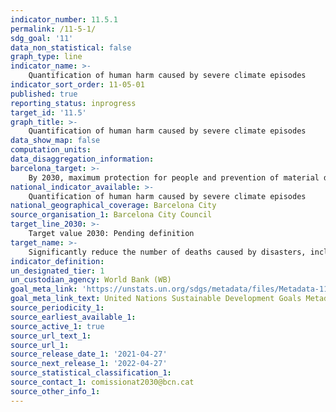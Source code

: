 ```yaml
---
indicator_number: 11.5.1
permalink: /11-5-1/
sdg_goal: '11'
data_non_statistical: false
graph_type: line
indicator_name: >-
    Quantification of human harm caused by severe climate episodes
indicator_sort_order: 11-05-01
published: true
reporting_status: inprogress
target_id: '11.5'
graph_title: >-
    Quantification of human harm caused by severe climate episodes
data_show_map: false
computation_units: 
data_disaggregation_information: 
barcelona_target: >-
    By 2030, maximum protection for people and prevention of material damage during severe climate episodes 
national_indicator_available: >-
    Quantification of human harm caused by severe climate episodes
national_geographical_coverage: Barcelona City
source_organisation_1: Barcelona City Council
target_line_2030: >-
    Target value 2030: Pending definition
target_name: >-
    Significantly reduce the number of deaths caused by disasters, including those relating to water, and the number of people affected, while substantially decreasing the direct economic losses caused by disasters, with a special emphasis on protecting the poor and people in vulnerable situations
indicator_definition:
un_designated_tier: 1
un_custodian_agency: World Bank (WB)
goal_meta_link: 'https://unstats.un.org/sdgs/metadata/files/Metadata-11-05-01.pdf'
goal_meta_link_text: United Nations Sustainable Development Goals Metadata (pdf 894kB)
source_periodicity_1: 
source_earliest_available_1: 
source_active_1: true
source_url_text_1:
source_url_1:
source_release_date_1: '2021-04-27'
source_next_release_1: '2022-04-27'
source_statistical_classification_1: 
source_contact_1: comissionat2030@bcn.cat
source_other_info_1:
---
```

